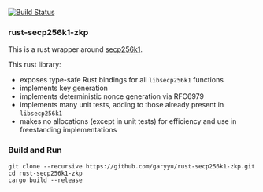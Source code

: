 [![Build Status](https://dev.azure.com/gottstech/rust-secp256k1-zkp/_apis/build/status/garyyu.rust-secp256k1-zkp?branchName=master)](https://dev.azure.com/gottstech/rust-secp256k1-zkp/_build/latest?definitionId=3&branchName=master)

### rust-secp256k1-zkp

This is a rust wrapper around [secp256k1](https://github.com/bitcoin/secp256k1).

This rust library:

* exposes type-safe Rust bindings for all `libsecp256k1` functions
* implements key generation
* implements deterministic nonce generation via RFC6979
* implements many unit tests, adding to those already present in `libsecp256k1`
* makes no allocations (except in unit tests) for efficiency and use in freestanding implementations

### Build and Run

```
git clone --recursive https://github.com/garyyu/rust-secp256k1-zkp.git
cd rust-secp256k1-zkp
cargo build --release
```

